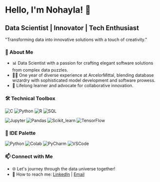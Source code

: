 # Hello, I'm Nohayla! 👋

## Data Scientist | Innovator | Tech Enthusiast

"Transforming data into innovative solutions with a touch of creativity."

### 🌟 About Me
- 📊 Data Scientist with a passion for crafting elegant software solutions from complex data puzzles.
- 👩‍💻 One year of diverse experience at ArcelorMittal, blending database wizardry with sophisticated model development and software prowess.
- 🌱 Lifelong learner and advocate for collaborative innovation.

### 🛠️ Technical Toolbox
![C](https://img.shields.io/badge/C-A8B9CC?style=flat-square&logo=c&logoColor=white)
![Python](https://img.shields.io/badge/Python-3776AB?style=flat-square&logo=python&logoColor=white)
![R](https://img.shields.io/badge/R-276DC3?style=flat-square&logo=r&logoColor=white)
![SQL](https://img.shields.io/badge/SQL-4479A1?style=flat-square&logo=postgresql&logoColor=white)

![Jupyter](https://img.shields.io/badge/Jupyter-F37626.svg?&style=flat-square&logo=Jupyter&logoColor=white)
![Pandas](https://img.shields.io/badge/Pandas-150458?style=flat-square&logo=pandas&logoColor=white)
![Scikit_learn](https://img.shields.io/badge/Scikit_learn-F7931E?style=flat-square&logo=scikit-learn&logoColor=white)
![TensorFlow](https://img.shields.io/badge/TensorFlow-FF6F00?style=flat-square&logo=TensorFlow&logoColor=white)

### 🎨 IDE Palette
![Python](https://img.shields.io/badge/Python-FFD43B?style=for-the-badge&logo=python&logoColor=blue)
![Colab](https://img.shields.io/badge/Colab-F9AB00?style=for-the-badge&logo=googlecolab&color=525252)
![PyCharm](https://img.shields.io/badge/PyCharm-000000.svg?&style=for-the-badge&logo=PyCharm&logoColor=white)
![VSCode](https://img.shields.io/badge/VSCode-0078D4?style=for-the-badge&logo=visual%20studio%20code&logoColor=white)
<!-- 
### 🚀 Some of My Adventures
Uncomment and replace with your projects when ready to showcase
- [Project Name]: An exploration into the world of [topic], featuring insights on [specific features].
- [Project Name]: A [tool/software] designed to [solve a problem], enhancing [specific application].
-->

### 📫 Connect with Me
- 🌐 Let's journey through the data universe together!
- 💌 How to reach me: [LinkedIn](https://www.linkedin.com/in/nohayla-ajmi/) | [Email](mailto:ajmi.nohayla@gmail.com)
<!-- 
![Nohayla's GitHub stats](https://github-readme-stats.vercel.app/api?username=nohayla&show_icons=true&theme=radical)
 -->

<!-- Feel free to add or modify any section to fit your own style and preferences -->



<!--
**nouhin/nouhin** is a ✨ _special_ ✨ repository because its `README.md` (this file) appears on your GitHub profile.

Here are some ideas to get you started:

- 🔭 I’m currently working on ...
- 🌱 I’m currently learning ...
- 👯 I’m looking to collaborate on ...
- 🤔 I’m looking for help with ...
- 💬 Ask me about ...
- 📫 How to reach me: ...
- 😄 Pronouns: ...
- ⚡ Fun fact: ...
-->
